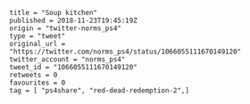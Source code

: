 ```
title = "Soup kitchen"
published = 2018-11-23T19:45:19Z
origin = "twitter-norms_ps4"
type = "tweet"
original_url = "https://twitter.com/norms_ps4/status/1066055111670149120"
twitter_account = "norms_ps4"
tweet_id = "1066055111670149120"
retweets = 0
favourites = 0
tag = [ "ps4share", "red-dead-redemption-2",]
```

<p class='image'><img src='https://mnf.m17s.net/2018/11/23/DstjePsXoAApWZs.jpg' alt=''></p>

